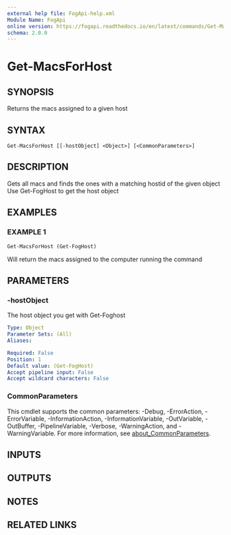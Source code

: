```yaml
---
external help file: FogApi-help.xml
Module Name: FogApi
online version: https://fogapi.readthedocs.io/en/latest/commands/Get-MacsForHost
schema: 2.0.0
---
```


# Get-MacsForHost

## SYNOPSIS
Returns the macs assigned to a given host

## SYNTAX

```
Get-MacsForHost [[-hostObject] <Object>] [<CommonParameters>]
```

## DESCRIPTION
Gets all macs and finds the ones with a matching hostid of the given object
Use Get-FogHost to get the host object

## EXAMPLES

### EXAMPLE 1
```
Get-MacsForHost (Get-FogHost)
```

Will return the macs assigned to the computer running the command

## PARAMETERS

### -hostObject
The host object you get with Get-Foghost

```yaml
Type: Object
Parameter Sets: (All)
Aliases:

Required: False
Position: 1
Default value: (Get-FogHost)
Accept pipeline input: False
Accept wildcard characters: False
```

### CommonParameters
This cmdlet supports the common parameters: -Debug, -ErrorAction, -ErrorVariable, -InformationAction, -InformationVariable, -OutVariable, -OutBuffer, -PipelineVariable, -Verbose, -WarningAction, and -WarningVariable. For more information, see [about_CommonParameters](http://go.microsoft.com/fwlink/?LinkID=113216).

## INPUTS

## OUTPUTS

## NOTES

## RELATED LINKS
